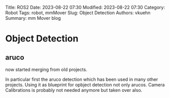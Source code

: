 Title: ROS2
Date: 2023-08-22 07:30
Modified: 2023-08-22 07:30
Category: Robot
Tags: robot, mmMover
Slug: Object Detection
Authors: vkuehn
Summary: mm Mover blog

# Object Detection

## aruco

now started merging from old projects.

In particular first the aruco detection which has been used in many other projects.
Using it as blueprint for opbject detection not only arucos.
Camera Calibrations is probably not needed anymore but taken over also.